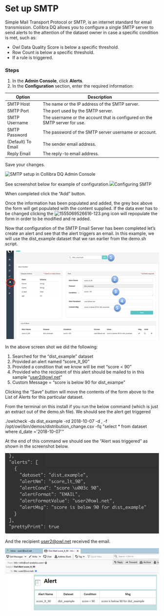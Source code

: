 # Set up SMTP

Simple Mail Transport Protocol or SMTP, is an internet standard for email transmission. Collibra DQ allows you to configure a single SMTP server to send alerts to the attention of the dataset owner in case a specific condition is met, such as:

* Owl Data Quality Score is below a specific threshold.
* Row Count is below a specific threshold.
* If a rule is triggered.

### Steps

1. In the **Admin Console**, click **Alerts**.&#x20;
2. In the **Configuration** section, enter the required information:

| Option             | Description                                                                |
| ------------------ | -------------------------------------------------------------------------- |
| SMTP Host          | The name or the IP address of the SMTP server.                             |
| SMTP Port          | The port used by the SMTP server.                                          |
| SMTP Username      | The username or the account that is configured on the SMTP server for use. |
| SMTP Password      | The password of the SMTP server username or account.                       |
| (Default) To Email | The sender email address.                                                  |
| Reply Email        | The reply-to email address.                                                |

Save your changes.

![SMTP setup in Collibra DQ Admin Console](../.gitbook/assets/smtp\_setup.gif)

See screenshot below for example of configuration.![](http://18.204.201.140:8080/xwiki/bin/download/Documentation/Admin%20Guide/Setting%20Up%20SMTP/WebHome/1555069327842-964.png)Configuring SMTP

When completed click the “Add” button.

Once the information has been populated and added, the grey box above the form will get populated with the content supplied. If the data ever has to be changed clicking the ![1555069526616-123.png](http://18.204.201.140:8080/xwiki/bin/download/Documentation/Admin%20Guide/Setting%20Up%20SMTP/WebHome/1555069526616-123.png?width=35\&height=31) icon will repopulate the form in order to be modified and re added.

Now that configuration of the SMTP Email Server has been completed let’s create an alert and see that the alert triggers an email. In this example, we will use the dist\_example dataset that we ran earlier from the demo.sh script.

![](<../.gitbook/assets/image (83).png>)

In the above screen shot we did the following:

1. Searched for the “dist\_example” dataset
2. Provided an alert named “score\_lt\_90”
3. Provided a condition that we know will be met “score < 90”
4. Provided who the recipient of this alert should be mailed to in this sample “user2@owl.net”
5. Custom Message = “score is below 90 for dist\_exampe”

Clicking the “Save” button will move the contents of the form above to the List of Alerts for this particular dataset.

From the terminal on this install if you run the below command (which is just an extract out of the demo.sh file). We should see the alert get triggered

./owlcheck -ds dist\_example -rd 2018-10-07 -d , -f /opt/owl/bin/demos/distribution\_change.csv -fq "select \* from dataset where d\_date ='2018-10-07'"

At the end of this command we should see the “Alert was triggered” as shown in the screenshot below.

![](<../.gitbook/assets/image (82).png>)

And the recipient [user2@owl.net](mailto:user2@owl.net) received the email.

![](<../.gitbook/assets/image (81).png>)
